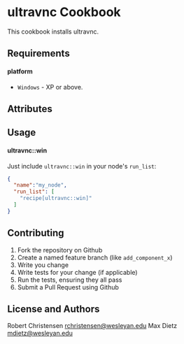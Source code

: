 ultravnc Cookbook
=========================
This cookbook installs ultravnc.

Requirements
------------
#### platform
- `Windows` - XP or above.

Attributes
----------

Usage
-----
#### ultravnc::win

Just include `ultravnc::win` in your node's `run_list`:

```json
{
  "name":"my_node",
  "run_list": [
    "recipe[ultravnc::win]"
  ]
}
```

Contributing
------------

1. Fork the repository on Github
2. Create a named feature branch (like `add_component_x`)
3. Write you change
4. Write tests for your change (if applicable)
5. Run the tests, ensuring they all pass
6. Submit a Pull Request using Github

License and Authors
-------------------
Robert Christensen <rchristensen@wesleyan.edu>
Max Dietz <mdietz@wesleyan.edu>